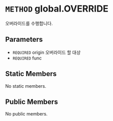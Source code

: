 # `METHOD` global.OVERRIDE
오버라이드를 수행합니다.

## Parameters
* `REQUIRED` origin	오버라이드  할 대상
* `REQUIRED` func 

## Static Members
No static members.

## Public Members
No public members.
